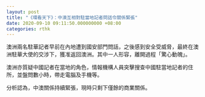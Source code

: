 ```yaml
---
layout: post
title: "《環看天下》：中澳互相對駐當地記者問話令關係緊張"
date: 2020-09-10 09:11:50.000000000 +08:00
categories: rthk
---
```


澳洲兩名駐華記者早前在內地遭到國安部門問話，之後感到安全受威脅，最終在澳洲駐華大使的交涉下，獲准返回澳洲。其中一人形容，離開過程「驚心動魄」。

澳洲亦質疑中國記者在當地的角色，情報機構人員突擊搜查中國駐當地記者的住所，並盤問數小時，帶走電腦及手機等。

分析認為，中澳關係持續緊張，現時只剩下僅餘的商業關係。
